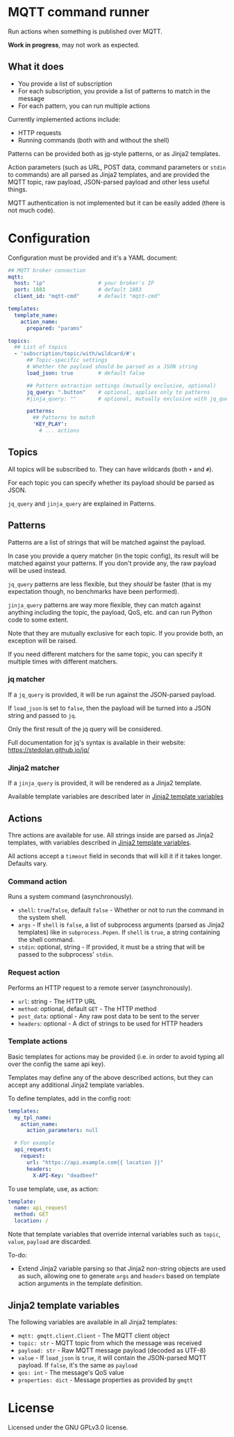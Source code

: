 # MQTT command runner

Run actions when something is published over MQTT.

**Work in progress**, may not work as expected.

## What it does

- You provide a list of subscription
- For each subscription, you provide a list of patterns to match in the
  message
- For each pattern, you can run multiple actions

Currently implemented actions include:

- HTTP requests
- Running commands (both with and without the shell)

Patterns can be provided both as [jq](https://stedolan.github.io/jq/)-style
patterns, or as Jinja2 templates.

Action parameters (such as URL, POST data, command parameters or
`stdin` to commands) are all parsed as Jinja2 templates, and are provided
the MQTT topic, raw payload, JSON-parsed payload and other less useful things.

MQTT authentication is not implemented but it can be easily added (there
is not much code).

# Configuration

Configuration must be provided and it's a YAML document:

```yaml
## MQTT broker connection
mqtt:
  host: "ip"                 # your broker's IP
  port: 1883                 # default 1883
  client_id: "mqtt-cmd"      # default "mqtt-cmd"

templates:
  template_name:
    action_name:
      prepared: "params"

topics:
  ## List of topics
  - 'subscription/topic/with/wildcard/#':
      ## Topic-specific settings
      # Whether the payload should be parsed as a JSON string
      load_json: true        # default false

      ## Pattern extraction settings (mutually exclusive, optional)
      jq_query: ".button"    # optional, applies only to patterns
      #jinja_query: ""       # optional, mutually exclusive with jq_query

      patterns:
        ## Patterns to match
        'KEY_PLAY':
          # ... actions
```

## Topics

All topics will be subscribed to. They can have wildcards (both `+` and `#`).

For each topic you can specify whether its payload should be parsed as JSON.

`jq_query` and `jinja_query` are explained in Patterns.

## Patterns

Patterns are a list of strings that will be matched against the payload.

In case you provide a query matcher (in the topic config), its result will be
matched against your patterns. If you don't provide any, the raw payload will
be used instead. 

`jq_query` patterns are less flexible, but they *should* be faster (that is my
expectation though, no benchmarks have been performed).

`jinja_query` patterns are way more flexible, they can match against anything
including the topic, the payload, QoS, etc. and can run Python code to 
some extent.

Note that they are mutually exclusive for each topic. If you provide both,
an exception will be raised.

If you need different matchers for the same topic, you can specify it multiple
times with different matchers.

### jq matcher

If a `jq_query` is provided, it will be run against the JSON-parsed payload.

If `load_json` is set to `false`, then the payload will be turned into a JSON
string and passed to `jq`.

Only the first result of the jq query will be considered.

Full documentation for jq's syntax is available in their website:
https://stedolan.github.io/jq/

### Jinja2 matcher

If a `jinja_query` is provided, it will be rendered as a Jinja2 template.

Available template variables are described later in
[Jinja2 template variables](#jinja2-template-variables)


## Actions

Thre actions are available for use. All strings inside are parsed as Jinja2
templates, with variables described in 
[Jinja2 template variables](#jinja2-template-variables).

All actions accept a `timeout` field in seconds that will kill it if it
takes longer. Defaults vary. 

### Command action

Runs a system command (asynchronously).

- `shell`: `true`/`false`, default `false` - Whether or not to run the
  command in the system shell.
- `args` - If `shell` is `false`, a list of subprocess arguments (parsed
  as Jinja2 templates) like in `subprocess.Popen`. If `shell` is `true`,
  a string containing the shell command.
- `stdin`: optional, string - If provided, it must be a string that will
  be passed to the subprocess' `stdin`.
  
### Request action

Performs an HTTP request to a remote server (asynchronously).

- `url`: string - The HTTP URL
- `method`: optional, default `GET` - The HTTP method
- `post_data`: optional - Any raw post data to be sent to the server
- `headers`: optional - A dict of strings to be used for HTTP headers

### Template actions

Basic templates for actions may be provided (i.e. in order to avoid
typing all over the config the same api key).

Templates may define any of the above described actions, but they can
accept any additional Jinja2 template variables.

To define templates, add in the config root:

```yaml
templates:
  my_tpl_name:
    action_name:
      action_parameters: null

  # For example
  api_request:
    request:
      url: "https://api.example.com{{ location }}"
      headers:
        X-API-Key: "deadbeef" 
```

To use template, use, as action:

```yaml
template:
  name: api_request
  method: GET
  location: /
```

Note that template variables that override internal variables such as
`topic`, `value`, `payload` are discarded.

To-do:
- Extend Jinja2 variable parsing so that Jinja2 non-string objects are
  used as such, allowing one to generate `args` and `headers` based on
  template action arguments in the template definition.

## Jinja2 template variables

The following variables are available in all Jinja2 templates:

- `mqtt: gmqtt.client.Client` - The MQTT client object
- `topic: str` - MQTT topic from which the message was received
- `payload: str` - Raw MQTT message payload (decoded as UTF-8)
- `value` - If `load_json` is `true`, it will contain the JSON-parsed MQTT
   payload. If `false`, it's the same as `payload`
- `qos: int` - The message's QoS value
- `properties: dict` - Message properties as provided by `gmqtt`

# License

Licensed under the GNU GPLv3.0 license.

